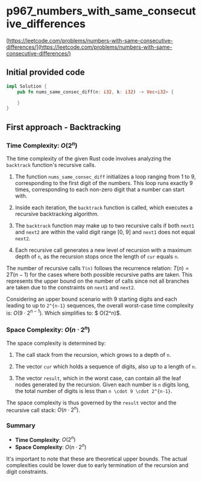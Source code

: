 # p967_numbers_with_same_consecutive_differences

[https://leetcode.com/problems/numbers-with-same-consecutive-differences/](https://leetcode.com/problems/numbers-with-same-consecutive-differences/)

## Initial provided code

```Rust
impl Solution {
    pub fn nums_same_consec_diff(n: i32, k: i32) -> Vec<i32> {

    }
}
```

## First approach - Backtracking

### Time Complexity: $O(2^n)$

The time complexity of the given Rust code involves analyzing the `backtrack` function's recursive calls.

1. The function `nums_same_consec_diff` initializes a loop ranging from 1 to 9, corresponding to the first digit of the numbers. This loop runs exactly 9 times, corresponding to each non-zero digit that a number can start with.

2. Inside each iteration, the `backtrack` function is called, which executes a recursive backtracking algorithm.

3. The `backtrack` function may make up to two recursive calls if both `next1` and `next2` are within the valid digit range [0, 9] and `next1` does not equal `next2`.

4. Each recursive call generates a new level of recursion with a maximum depth of `n`, as the recursion stops once the length of `cur` equals `n`.

The number of recursive calls `T(n)` follows the recurrence relation: $T(n) = 2T(n-1)$ for the cases where both possible recursive paths are taken. This represents the upper bound on the number of calls since not all branches are taken due to the constraints on `next1` and `next2`.

Considering an upper bound scenario with 9 starting digits and each leading to up to `2^{n-1}` sequences, the overall worst-case time complexity is: $O(9 \cdot 2^{n-1})$. Which simplifies to: $ O(2^n)$.

### Space Complexity: $O(n \cdot 2^n)$

The space complexity is determined by:

1. The call stack from the recursion, which grows to a depth of `n`.

2. The vector `cur` which holds a sequence of digits, also up to a length of `n`.

3. The vector `result`, which in the worst case, can contain all the leaf nodes generated by the recursion. Given each number is `n` digits long, the total number of digits is less than `n \cdot 9 \cdot 2^{n-1}`.

The space complexity is thus governed by the `result` vector and the recursive call stack: $O(n \cdot 2^n)$.

### Summary

- **Time Complexity**: $O(2^n)$
- **Space Complexity**: $O(n \cdot 2^n)$

It's important to note that these are theoretical upper bounds. The actual complexities could be lower due to early termination of the recursion and digit constraints.
